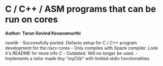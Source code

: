 # C / C++ / ASM programs that can be run on cores
**Author: Tarun Govind Kesavamurthi**

*newlib*
    - Successfully ported. Defacto setup for C / C++ program development for the riscv cores
    - Only compiles with Xpack compiler. Look it's README for more info
*C*
    - Outdated. Will no longer be used.
    - Implements a tailor made tiny "myClib" with limited stdio functionalities